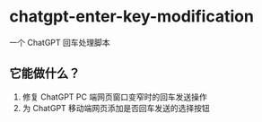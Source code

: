# chatgpt-enter-key-modification
一个 ChatGPT 回车处理脚本

## 它能做什么？

1. 修复 ChatGPT PC 端网页窗口变窄时的回车发送操作
2. 为 ChatGPT 移动端网页添加是否回车发送的选择按钮
